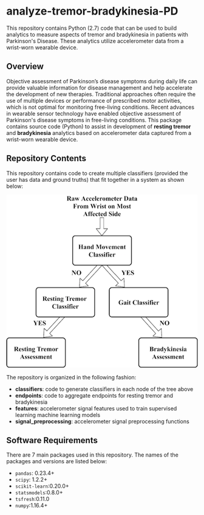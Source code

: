 # analyze-tremor-bradykinesia-PD
This repository contains Python (2.7) code that can be used to build analytics to measure aspects of tremor and bradykinesia in patients with Parkinson's Disease. These analytics utilize accelerometer data from a wrist-worn wearable device.

## Overview
Objective assessment of Parkinson’s disease symptoms during daily life can provide valuable information for disease management and help accelerate the development of new therapies. Traditional approaches often require the use of multiple devices or performance of prescribed motor activities, which is not optimal for monitoring free-living conditions. Recent advances in wearable sensor technology have enabled objective assessment of Parkinson's disease symptoms in free-living conditions. This package contains source code (Python) to assist in development of **resting tremor** and **bradykinesia** analytics based on accelerometer data captured from a wrist-worn wearable device.

## Repository Contents
This repository contains code to create multiple classifiers (provided the user has data and ground truths) that fit together in a system as shown below:

![alt text](pd_analytics_diagram.png?raw=true "pd_analytics_diagram.png")

The repository is organized in the following fashion:
* __classifiers__: code to generate classifiers in each node of the tree above
* __endpoints__: code to aggregate endpoints for resting tremor and bradykinesia
* __features__: accelerometer signal features used to train supervised learning machine learning models
* __signal_preprocessing__: accelerometer signal preprocessing functions

## Software Requirements
There are 7 main packages used in this repository. The names of the packages and versions are listed below:

* ``pandas``: 0.23.4+
* ``scipy``: 1.2.2+
* ``scikit-learn``:0.20.0+
* ``statsmodels``:0.8.0+
* ``tsfresh``:0.11.0
* ``numpy``:1.16.4+